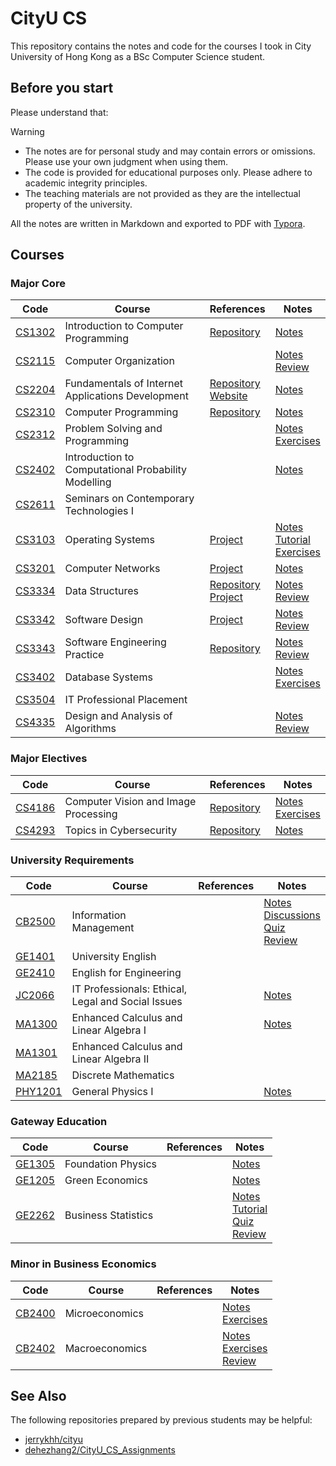 # CityU CS

This repository contains the notes and code for the courses I took in City University of Hong Kong as a BSc Computer Science student.

## Before you start

Please understand that:

> [!WARNING]
> - The notes are for personal study and may contain errors or omissions. Please use your own judgment when using them.  
> - The code is provided for educational purposes only. Please adhere to academic integrity principles.  
> - The teaching materials are not provided as they are the intellectual property of the university.

All the notes are written in Markdown and exported to PDF with [Typora](https://typora.io/).

## Courses

### Major Core

| Code | Course | References | Notes |
| --- | --- | --- | --- |
| [CS1302](https://www.cityu.edu.hk/catalogue/ug/current/course/CS1302.htm) | Introduction to Computer Programming | [Repository](https://github.com/gorandint/CS1302) | [Notes](./notes/CS1302_Introduction_to_Computer_Programming.pdf) |
| [CS2115](https://www.cityu.edu.hk/catalogue/ug/current/course/CS2115.htm) | Computer Organization | | [Notes](./notes/CS2115_Computer_Organization.pdf)<br>[Review](./notes/CS2115_Computer_Organization_Review.pdf) |
| [CS2204](https://www.cityu.edu.hk/catalogue/ug/current/course/CS2204.htm) | Fundamentals of Internet Applications Development | [Repository](https://github.com/gorandint/CS2204)<br>[Website](https://gorandint.github.io/CS2204/) | [Notes](./notes/CS2204_Fundamentals_of_Internet_Applications_Development.pdf) |
| [CS2310](https://www.cityu.edu.hk/catalogue/ug/current/course/CS2310.htm) | Computer Programming | [Repository](https://github.com/gorandint/CS2310) | [Notes](./notes/CS2310_Computer_Programming.pdf) |
| [CS2312](https://www.cityu.edu.hk/catalogue/ug/current/course/CS2312.htm) | Problem Solving and Programming | | [Notes](./notes/CS2312_Problem_Solving_and_Programming.pdf)<br>[Exercises](./notes/CS2312_Problem_Solving_and_Programming_Exercises.pdf) |
| [CS2402](https://www.cityu.edu.hk/catalogue/ug/current/course/CS2402.htm) | Introduction to Computational Probability Modelling | | [Notes](./notes/CS2402_Introduction_to_Computational_Probability_Modelling.pdf) |
| [CS2611](https://www.cityu.edu.hk/catalogue/ug/current/course/CS2611.htm) | Seminars on Contemporary Technologies I | | |
| [CS3103](https://www.cityu.edu.hk/catalogue/ug/current/course/CS3103.htm) | Operating Systems | [Project](https://github.com/Soohti/basekernel) | [Notes](./notes/CS3103_Operating_Systems.pdf)<br>[Tutorial](./notes/CS3103_Operating_Systems_Tutorial.pdf)<br>[Exercises](./notes/CS3103_Operating_Systems_Assignment.pdf) |
| [CS3201](https://www.cityu.edu.hk/catalogue/ug/current/course/CS3201.htm) | Computer Networks | [Project](./projects/CS3201/) | [Notes](./notes/CS3201_Computer_Networks.pdf) |
| [CS3334](https://www.cityu.edu.hk/catalogue/ug/current/course/CS3334.htm) | Data Structures | [Repository](https://github.com/gorandint/CS3334)<br>[Project](https://github.com/gorandint/CS3334/tree/main/Project) | [Notes](./notes/CS3334_Data_Structures.pdf)<br>[Review](./notes/CS3334_Data_Structures_Review.pdf) |
| [CS3342](https://www.cityu.edu.hk/catalogue/ug/current/course/CS3342.htm) | Software Design | [Project](./projects/CS3342/) | [Notes](./notes/CS3342_Software_Design.pdf)<br>[Review](./notes/CS3342_Software_Design_Review.pdf) |
| [CS3343](https://www.cityu.edu.hk/catalogue/ug/current/course/CS3343.htm) | Software Engineering Practice | [Repository](https://github.com/gorandint/HKJourneyPlanner) | [Notes](./notes/CS3343_Software_Engineering_Practice.pdf) <br> [Review](./notes/CS3343_Software_Engineering_Practice_Review.pdf) |
| [CS3402](https://www.cityu.edu.hk/catalogue/ug/current/course/CS3402.htm) | Database Systems | | [Notes](./notes/CS3402_Database_Systems.pdf)<br>[Exercises](./notes/CS3402_Database_Systems_Exercises.pdf) |
| [CS3504](https://www.cityu.edu.hk/catalogue/ug/current/course/CS3504.htm) | IT Professional Placement | | |
| [CS4335](https://www.cityu.edu.hk/catalogue/ug/current/course/CS4335.htm) | Design and Analysis of Algorithms | | [Notes](./notes/CS4335_Design_and_Analysis_of_Algorithms.pdf) <br> [Review](./notes/CS4335_Design_and_Analysis_of_Algorithms_Review.pdf) |

### Major Electives

| Code | Course | References | Notes |
| --- | --- | --- | --- |
| [CS4186](https://www.cityu.edu.hk/catalogue/ug/current/course/CS4186.htm) | Computer Vision and Image Processing | [Repository](https://github.com/mojimoon/CS4186_InstanceSearch) | [Notes](./notes/CS4186_Computer_Vision_and_Image_Processing.pdf) <br> [Exercises](./notes/CS4186_Computer_Vision_and_Image_Processing_Exercises.pdf) |
| [CS4293](https://www.cityu.edu.hk/catalogue/ug/current/course/CS4293.htm) | Topics in Cybersecurity | [Repository](https://github.com/gorandint/CS4293) | [Notes](./notes/CS4293_Topics_in_Cybersecurity.pdf) |

### University Requirements

| Code | Course | References | Notes |
| --- | --- | --- | --- |
| [CB2500](https://www.cityu.edu.hk/catalogue/ug/current/course/CB2500.htm) | Information Management | | [Notes](./notes/CB2500_Information_Management.pdf)<br>[Discussions](./notes/CB2500_Information_Management_Discussions.pdf)<br>[Quiz](./notes/CB2500_Information_Management_Quiz.pdf)<br>[Review](./notes/CB2500_Information_Management_Review.pdf) |
| [GE1401](https://www.cityu.edu.hk/catalogue/ug/current/course/GE1401.htm) | University English | | |
| [GE2410](https://www.cityu.edu.hk/catalogue/ug/current/course/GE2410.htm) | English for Engineering | | |
| [JC2066](https://www.cityu.edu.hk/catalogue/ug/current/course/JC2066.htm) | IT Professionals: Ethical, Legal and Social Issues | | [Notes](./notes/JC2066_IT_Professionals.pdf) |
| [MA1300](https://www.cityu.edu.hk/catalogue/ug/current/course/MA1300.htm) | Enhanced Calculus and Linear Algebra I | | [Notes](./notes/MA1300_Enhanced_Calculus_and_Linear_Algebra_I.pdf) |
| [MA1301](https://www.cityu.edu.hk/catalogue/ug/current/course/MA1301.htm) | Enhanced Calculus and Linear Algebra II | | |
| [MA2185](https://www.cityu.edu.hk/catalogue/ug/current/course/MA2185.htm) | Discrete Mathematics | | |
| [PHY1201](https://www.cityu.edu.hk/catalogue/ug/current/course/PHY1201.htm) | General Physics I | | [Notes](./notes/PHY1201_General_Physics_I.pdf) |

### Gateway Education

| Code | Course | References | Notes |
| --- | --- | --- | --- |
| [GE1305](https://www.cityu.edu.hk/catalogue/ug/current/course/GE1305.htm) | Foundation Physics | | [Notes](./notes/GE1305_Foundation_Physics.pdf) |
| [GE1205](https://www.cityu.edu.hk/catalogue/ug/current/course/GE1205.htm) | Green Economics | | [Notes](./notes/GE1205_Green_Economics.pdf) |
| [GE2262](https://www.cityu.edu.hk/catalogue/ug/current/course/GE2262.htm) | Business Statistics | | [Notes](./notes/GE2262_Business_Statistics.pdf)<br>[Tutorial](./notes/GE2262_Business_Statistics_Tutorial.pdf)<br>[Quiz](./notes/GE2262_Business_Statistics_Quiz.pdf)<br>[Review](./notes/GE2262_Business_Statistics_Review.pdf) |

### Minor in Business Economics

| Code | Course | References | Notes |
| --- | --- | --- | --- |
| [CB2400](https://www.cityu.edu.hk/catalogue/ug/current/course/CB2400.htm) | Microeconomics | | [Notes](./notes/CB2400_Microeconomics.pdf) <br> [Exercises](./notes/CB2400_Microeconomics_Exercises.pdf) |
| [CB2402](https://www.cityu.edu.hk/catalogue/ug/current/course/CB2402.htm) | Macroeconomics | | [Notes](./notes/CB2402_Macroeconomics.pdf) <br> [Exercises](./notes/CB2402_Macroeconomics_Exercises.pdf) <br> [Review](./notes/CB2402_Macroeconomics_Review.pdf) |

## See Also

The following repositories prepared by previous students may be helpful:

- [jerrykhh/cityu](https://github.com/jerrykhh/cityu)
- [dehezhang2/CityU_CS_Assignments](https://github.com/dehezhang2/CityU_CS_Assignments)
